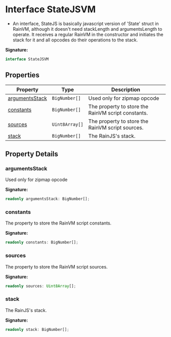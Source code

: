 
# Interface StateJSVM

- An interface, StateJS is basically javascript version of 'State' struct in RainVM, although it doesn't need stackLength and argumentsLength to operate. It receives a regular RainVM in the constructor and initiates the stack for it and all opcodes do their operations to the stack.

<b>Signature:</b>

```typescript
interface StateJSVM 
```

## Properties

|  Property | Type | Description |
|  --- | --- | --- |
|  [argumentsStack](./statejsvm.md#argumentsStack-property) | `BigNumber[]` | Used only for zipmap opcode |
|  [constants](./statejsvm.md#constants-property) | `BigNumber[]` | The property to store the RainVM script constants. |
|  [sources](./statejsvm.md#sources-property) | `Uint8Array[]` | The property to store the RainVM script sources. |
|  [stack](./statejsvm.md#stack-property) | `BigNumber[]` | The RainJS's stack. |

## Property Details

<a id="argumentsStack-property"></a>

### argumentsStack

Used only for zipmap opcode

<b>Signature:</b>

```typescript
readonly argumentsStack: BigNumber[];
```

<a id="constants-property"></a>

### constants

The property to store the RainVM script constants.

<b>Signature:</b>

```typescript
readonly constants: BigNumber[];
```

<a id="sources-property"></a>

### sources

The property to store the RainVM script sources.

<b>Signature:</b>

```typescript
readonly sources: Uint8Array[];
```

<a id="stack-property"></a>

### stack

The RainJS's stack.

<b>Signature:</b>

```typescript
readonly stack: BigNumber[];
```
